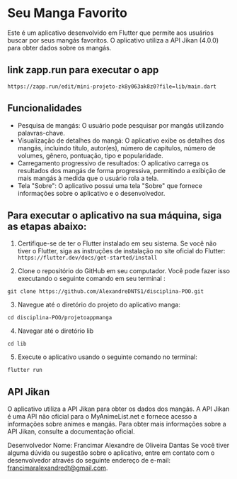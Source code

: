 # Seu Manga Favorito
Este é um aplicativo desenvolvido em Flutter que permite aos usuários buscar por seus mangás favoritos. O aplicativo utiliza a API Jikan (4.0.0) para obter dados sobre os mangás.



## link zapp.run para executar o app

`https://zapp.run/edit/mini-projeto-zk8y063ak8z0?file=lib/main.dart`


## Funcionalidades

- Pesquisa de mangás: O usuário pode pesquisar por mangás utilizando palavras-chave.
- Visualização de detalhes do mangá: O aplicativo exibe os detalhes dos mangás, incluindo título, autor(es), número de capítulos, número de volumes, gênero, pontuação, tipo e popularidade.
- Carregamento progressivo de resultados: O aplicativo carrega os resultados dos mangás de forma progressiva, permitindo a exibição de mais mangás à medida que o usuário rola a tela.
- Tela "Sobre": O aplicativo possui uma tela "Sobre" que fornece informações sobre o aplicativo e o desenvolvedor.


## Para executar o aplicativo na sua máquina, siga as etapas abaixo:
1. Certifique-se de ter o Flutter instalado em seu sistema. Se você não tiver o Flutter, siga as instruções de instalação no site oficial do Flutter: `https://flutter.dev/docs/get-started/install`

2. Clone o repositório do GitHub em seu computador. Você pode fazer isso executando o seguinte comando em seu terminal :

`git clone https://github.com/AlexandreDNTS1/disciplina-POO.git`

3. Navegue até o diretório do projeto do aplicativo manga:

`cd disciplina-POO/projetoappmanga`

4. Navegar até o diretório lib

`cd lib`

5. Execute o aplicativo usando o seguinte comando no terminal:

`flutter run`

## API Jikan
O aplicativo utiliza a API Jikan para obter os dados dos mangás. A API Jikan é uma API não oficial para o MyAnimeList.net e fornece acesso a informações sobre animes e mangás. Para obter mais informações sobre a API Jikan, consulte a documentação oficial.

Desenvolvedor
Nome: Francimar Alexandre de Oliveira Dantas
Se você tiver alguma dúvida ou sugestão sobre o aplicativo, entre em contato com o desenvolvedor através do seguinte endereço de e-mail: francimaralexandredt@gmail.com.
